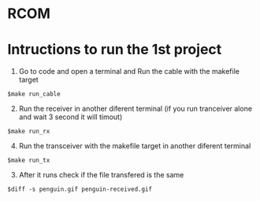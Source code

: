 # RCOM

# Intructions to run the 1st project

1. Go to code and open a terminal and Run the cable with the makefile target
   
  ```
  $make run_cable
  ```
  
2. Run the receiver in another diferent terminal (if you run tranceiver alone and wait 3 second it will timout)
   
```
$make run_rx
 ```

4. Run the transceiver with the makefile target in another diferent terminal
```
$make run_tx
```

3. After it runs check if the file transfered is the same

```
$diff -s penguin.gif penguin-received.gif
```




   

